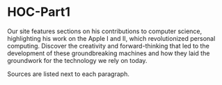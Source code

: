 # HOC-Part1
Our site features sections on his contributions to computer science, highlighting his work on the Apple I and II, which revolutionized personal computing. Discover the creativity and forward-thinking that led to the development of these groundbreaking machines and how they laid the groundwork for the technology we rely on today.

Sources are listed next to each paragraph.
